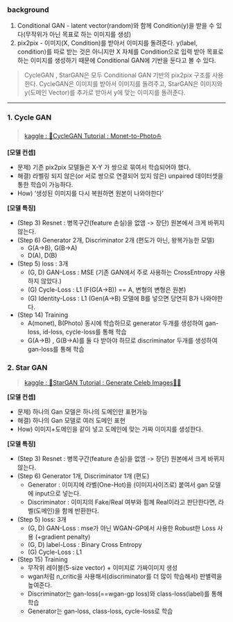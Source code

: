 
### background

1. Conditional GAN - latent vector(random)와 함께 Condition(y)을 받을 수 있다(무작위가 아닌 목표로 하는 이미지를 생성)
2. pix2pix - 이미지(X, Condition)를 받아서 이미지를 돌려준다. y(label, condition)를 따로 받는 것은 아니지만 X 자체를 Condition으로 입력 받아 목표로하는 이미지를 생성하기 때문에 Conditional GAN에 기반을 둔다고 볼 수 있다.

> CycleGAN , StarGAN은 모두 Conditional GAN 기반의 pix2pix 구조를 사용한다.
CycleGAN은 이미지를 받아서 이미지를 돌려주고,
StarGAN은 이미지와 y(도메인 Vector)를 추가로 받아서 y에 맞는 이미지를 돌려준다.

---
### 1. Cycle GAN
> [kaggle : 
🌈CycleGAN Tutorial : Monet-to-Photo⛵️](https://www.kaggle.com/songseungwon/cyclegan-tutorial-monet-to-photo)

**[모델 컨셉]**
- 문제) 기존 pix2pix 모델들은 X-Y 가 쌍으로 묶여서 학습되어야 했다.
- 해결) 라벨링 되지 않은(or 서로 쌍으로 연결되어 있지 않은) unpaired 데이터셋을 통한 학습이 가능하다.
- How) ‘생성된 이미지를 다시 복원하면 원본이 나와야한다’

**[모델 특징]**
- (Step 3) Resnet : 병목구간(feature 손실)을 없앰 -> 장단) 원본에서 크게 바뀌지 않는다.
- (Step 6) Generator 2개, Discriminator 2개 (편도가 아닌, 왕복가능한 모델)
    - G(A->B), G(B->A)
    - D(A), D(B)
- (Step 5) loss : 3개 
    - (G, D) GAN-Loss : MSE (기존 GAN에서 주로 사용하는 CrossEntropy 사용하지 않았다.)
    - (G) Cycle-Loss : L1 (F(G(A->B)) == A, 변형의 변형은 원본)
    - (G) Identity-Loss : L1 (Gen(A->B) 모델에 B를 넣으면 당연히 B가 나와야한다.
- (Step 14) Training
    - A(monet), B(Photo) 동시에 학습하므로 generator 두개를 생성하여 gan-loss, id-loss, cycle-loss를 통해 학습
    - G(A->B) , G(B->A)를 둘 다 받아야 하므로 discriminator 두개를 생성하여 gan-loss를 통해 학습


### 2. Star GAN
> [kaggle : 🌈StarGAN Tutorial : Generate Celeb Images🧔🏻](https://www.kaggle.com/songseungwon/stargan-tutorial-generate-celeb-images)

**[모델 컨셉]**
- 문제) 하나의 Gan 모델은 하나의 도메인만 표현가능
- 해결) 하나의 Gan 모델로 여러 도메인 표현
- How) 이미지+도메인을 같이 넣고 도메인에 맞는 가짜 이미지를 생성한다.

**[모델 특징]**
- (Step 3) Resnet : 병목구간(feature 손실)을 없앰 -> 장단) 원본에서 크게 바뀌지 않는다.
- (Step 6) Generator 1개, Discriminator 1개 (편도)
    - Generator : 이미지에 라벨(One-Hot)을 (이미지사이즈로) 붙여서 gan 모델에 input으로 넣는다.
    - Discriminator : 이미지의 Fake/Real 여부와 힘께 Real이라고 판단한다면, 라벨(도메인)을 함께 반환한다.
- (Step 5) loss: 3개
    - (G, D) GAN-Loss : mse가 아닌 WGAN-GP에서 사용한 Robust한 Loss 사용 (+gradient penalty)
    - (G, D) label-Loss : Binary Cross Entropy
    - (G) Cycle-Loss : L1
- (Step 15) Training
    - 무작위 레이블(5-size vector) + 이미지로 가짜이미지 생성
    - wgan처럼 n_critic을 사용해서(discriminator를 더 많이 학습해서) 판별력을 높여준다.
    - Discriminator는 gan-loss(==wgan-gp loss)와 class-loss(label)를 통해 학습
    - Generator는 gan-loss, class-loss,  cycle-loss로 학습
